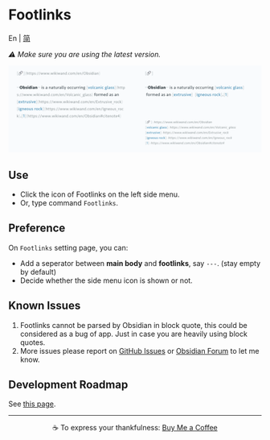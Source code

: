 # Footlinks

En | [简](https://github.com/DahaWong/obsidian-footlinks/blob/main/README_zh.md)

*⚠️ Make sure you are using the latest version.*

![Demo](demo.png)

## Use
- Click the icon of Footlinks on the left side menu.
- Or, type command `Footlinks`.

## Preference
On `Footlinks` setting page, you can:
-  Add a seperator between **main body** and **footlinks**, say `---`. (stay empty by default)
- Decide whether the side menu icon is shown or not.

## Known Issues
1. Footlinks cannot be parsed by Obsidian in block quote, this could be considered as a bug of app. Just in case you are heavily using block quotes.
2. More issues please report on [GitHub Issues](https://github.com/DahaWong/obsidian-footlinks/issues) or [Obsidian Forum](https://forum.obsidian.md/t/plugin-footlinks/9494) to let me know.

## Development Roadmap
See [this page](https://github.com/DahaWong/obsidian-footlinks/projects/1).

---

<p align=center>
  ☕️ To express your thankfulness: <a href="https://buymeacoffee.com/daha" align=center>Buy Me a Coffee</a>
</p>

